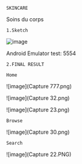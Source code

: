
```SKINCARE```


Soins du corps 

```1.Sketch```

![image](skincare.jpg)

Android Emulator test: 5554


```2.FINAL RESULT```


```Home```

![image](Capture 777.png)


![image](Capture 32.png)


![image](Capture 23.png)



```Browse```


![image](Capture 30.png)



```Search```

![image](Capture 22.PNG)





